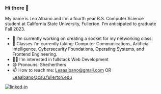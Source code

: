 ### Hi there 👋
My name is Lea Albano and I'm a fourth year B.S. Computer Science student at California State University, Fullerton. I'm anticipated to graduate Fall 2023. 

- 🔭 I’m currently working on creating a socket for my networking class.
- 🌱 Classes I’m currently taking: Computer Communications, Artificial Intelligence, Cybersecurity Foundations, Operating Systems, and Frontend Engineering.
- 🙆‍♀️ I'm interested in fullstack Web Development 
- 😄 Pronouns: She/her/hers
- 📫 How to reach me: Leaaalbano@gmail.com OR Leaalbano@csu.fullerton.edu

[![linked-in](https://img.shields.io/badge/Linked_In-0077B5?style=for-the-badge&logo=LinkedIn&logoColor=white)](https://www.linkedin.com/in/lea-albano/)







